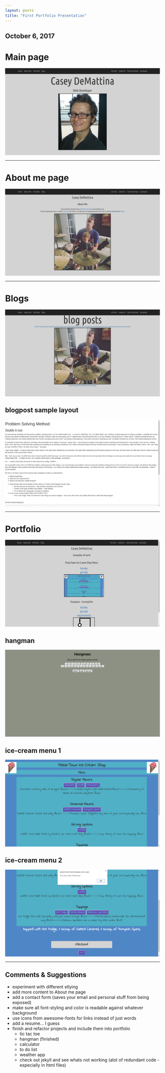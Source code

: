 ```yaml
---
layout: posts
title: "First Portfolio Presentation"
---
```



## October 6, 2017

# Main page
![main page](/images/screenshots/screenshot-index-html.png)

-----

# About me page
![about me](/images/screenshots/screenshot-about-me.png)

-----

# Blogs
![blogs navigation](/images/screenshots/screenshot-portfolio-directory.png)

## blogpost sample layout
![blog example](/images/screenshots/screenshot-blog-post.png)

-----

# Portfolio
![portfolio page](/images/screenshots/screenshot-portfolio.png)

## hangman
![hangman incomplete](/images/screenshots/screenshot-hangman.png)

## ice-cream menu 1
![ice cream menu 1](/images/screenshots/screenshot-ice-cream-1.png)

## ice-cream menu 2
![ice cream menu 2](/images/screenshots/screenshot-ice-cream-2.png)

-----

## Comments & Suggestions

* experiment with different stlying
* add more content to About me page
* add a contact form (saves your email and personal stuff from being exposed)
* make sure all font-styling and color is readable against whatever background
* use icons from awesome-fonts for links instead of just words
* add a resume... I guess
* finish and refactor projects and include them into portfolio
	- tic tac toe
	- hangman (finished)
	- calculator
	- to do list
	- weather app
	- check out jekyll and see whats not working (alot of redundant code - especially in html files)
	
